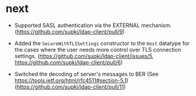 next
====

  * Supported SASL authentication via the EXTERNAL mechanism. (https://github.com/supki/ldap-client/pull/9)

  * Added the `SecureWithTLSSettings` constructor to the `Host` datatype for the
    cases where the user needs more control over TLS connection settings.
    (https://github.com/supki/ldap-client/issues/5, https://github.com/supki/ldap-client/pull/6)

  * Switched the decoding of server's messages to BER (See https://tools.ietf.org/html/rfc4511#section-5.1) (https://github.com/supki/ldap-client/pull/11)
